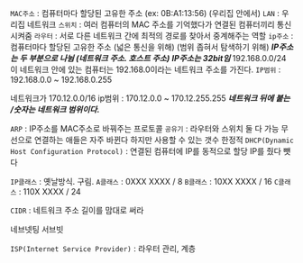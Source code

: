 `MAC주소` : 컴퓨터마다 할당된 고유한 주소 (ex: 0B:A1:13:56) (우리집 안에서)
`LAN` : 우리집 네트워크
`스위치` : 여러 컴퓨터의 MAC 주소를 기억했다가 연결된 컴퓨터끼리 통신 시켜줌
`라우터` : 서로 다른 네트워크 간에 최적의 경로를 찾아서 중계해주는 역할
`ip주소` : 컴퓨터마다 할당된 고유한 주소 (넓은 통신을 위해) (범위 좁혀서 탐색하기 위해)
***IP주소는 두 부분으로 나뉨 (네트워크 주소. 호스트 주소)*** 
***IP주소는 32bit임*** 
192.168.0.0/24 이 네트워크 안에 있는 컴퓨터는 192.168.0이라는 네트워크 주소를 가진다.
`IP범위` : 192.168.0.0 ~ 192.168.0.255

네트워크가 170.12.0.0/16
ip범위 : 170.12.0.0 ~ 170.12.255.255
___네트워크 뒤에 붙는 /숫자는 네트워크 범위이다.___

`ARP` : IP주소를 MAC주소로 바꿔주는 프로토콜
`공유기` : 라우터와 스위치 둘 다 가능
무선으로 연결하는 애들은 자주 바뀐다 하지만 사용할 수 있는 갯수 한정적
`DHCP(Dynamic Host Configuration Protocol)` : 연결된 컴퓨터에 IP를 동적으로 할당 IP를 줬다 뺏다

`IP클래스` : 옛날방식. 구림.
	 `A클래스` : 0XXX XXXX / 8
	 `B클래스` : 10XX XXXX / 16
	 `C클래스` : 110X XXXX / 24

`CIDR` : 네트워크 주소 길이를 맘대로 써라

네브넷팅
서브빗

`ISP(Internet Service Provider)` : 라우터 관리, 계층

